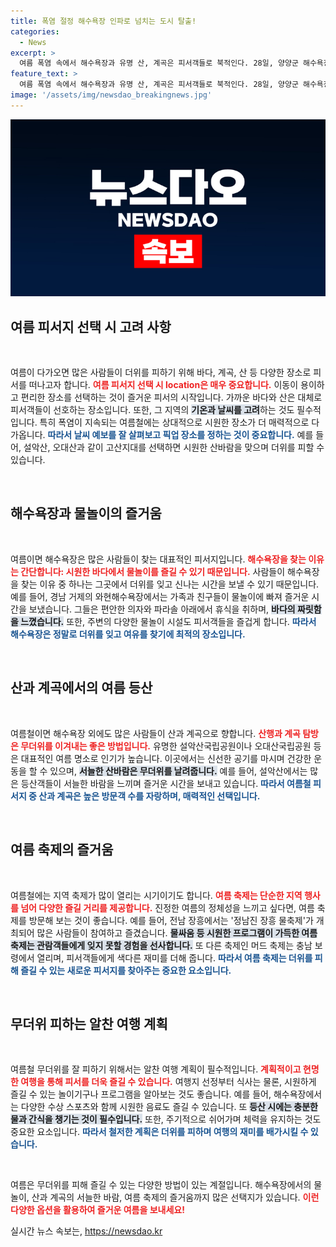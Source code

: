 ```yaml
---
title: 폭염 절정 해수욕장 인파로 넘치는 도시 탈출!
categories:
  - News
excerpt: >
  여름 폭염 속에서 해수욕장과 유명 산, 계곡은 피서객들로 북적인다. 28일, 양양군 해수욕장에는 3만1000명이 몰리고, 설악산 등산객도 4980명에 달해 무더위를 피해 자연을 즐기는 모습이 이어진다!
feature_text: >
  여름 폭염 속에서 해수욕장과 유명 산, 계곡은 피서객들로 북적인다. 28일, 양양군 해수욕장에는 3만1000명이 몰리고, 설악산 등산객도 4980명에 달해 무더위를 피해 자연을 즐기는 모습이 이어진다!
image: '/assets/img/newsdao_breakingnews.jpg'
---
```


<p><img src="/assets/img/newsdao_breakingnews.jpg" alt="firstkoreanews 속보" /></p>

<h2 data-ke-size="size26">여름 피서지 선택 시 고려 사항</h2>

<p data-ke-size="size16">&nbsp;</p>

<p>여름이 다가오면 많은 사람들이 더위를 피하기 위해 바다, 계곡, 산 등 다양한 장소로 피서를 떠나고자 합니다. <b><span style="color: #ee2323;">여름 피서지 선택 시 location은 매우 중요합니다.</span></b> 이동이 용이하고 편리한 장소를 선택하는 것이 즐거운 피서의 시작입니다. 가까운 바다와 산은 대체로 피서객들이 선호하는 장소입니다. 또한, 그 지역의 <b><span style="background-color: #21538527;">기온과 날씨를 고려</span></b>하는 것도 필수적입니다. 특히 폭염이 지속되는 여름철에는 상대적으로 시원한 장소가 더 매력적으로 다가옵니다. <b><span style="color: #1a5490;">따라서 날씨 예보를 잘 살펴보고 픽업 장소를 정하는 것이 중요합니다.</span></b> 예를 들어, 설악산, 오대산과 같이 고산지대를 선택하면 시원한 산바람을 맞으며 더위를 피할 수 있습니다.</p>

<p data-ke-size="size16">&nbsp;</p>

<h2 data-ke-size="size26">해수욕장과 물놀이의 즐거움</h2>

<p data-ke-size="size16">&nbsp;</p>

<p>여름이면 해수욕장은 많은 사람들이 찾는 대표적인 피서지입니다. <b><span style="color: #ee2323;">해수욕장을 찾는 이유는 간단합니다: 시원한 바다에서 물놀이를 즐길 수 있기 때문입니다.</span></b> 사람들이 해수욕장을 찾는 이유 중 하나는 그곳에서 더위를 잊고 신나는 시간을 보낼 수 있기 때문입니다. 예를 들어, 경남 거제의 와현해수욕장에서는 가족과 친구들이 물놀이에 빠져 즐거운 시간을 보냈습니다. 그들은 편안한 의자와 파라솔 아래에서 휴식을 취하며, <b><span style="background-color: #21538527;">바다의 짜릿함을 느꼈습니다.</span></b> 또한, 주변의 다양한 물놀이 시설도 피서객들을 즐겁게 합니다. <b><span style="color: #1a5490;">따라서 해수욕장은 정말로 더위를 잊고 여유를 찾기에 최적의 장소입니다.</span></b></p>

<p data-ke-size="size16">&nbsp;</p>

<h2 data-ke-size="size26">산과 계곡에서의 여름 등산</h2>

<p data-ke-size="size16">&nbsp;</p>

<p>여름철이면 해수욕장 외에도 많은 사람들이 산과 계곡으로 향합니다. <b><span style="color: #ee2323;">산행과 계곡 탐방은 무더위를 이겨내는 좋은 방법입니다.</span></b> 유명한 설악산국립공원이나 오대산국립공원 등은 대표적인 여름 명소로 인기가 높습니다. 이곳에서는 신선한 공기를 마시며 건강한 운동을 할 수 있으며, <b><span style="background-color: #21538527;">서늘한 산바람은 무더위를 날려줍니다.</span></b> 예를 들어, 설악산에서는 많은 등산객들이 서늘한 바람을 느끼며 즐거운 시간을 보내고 있습니다. <b><span style="color: #1a5490;">따라서 여름철 피서지 중 산과 계곡은 높은 방문객 수를 자랑하며, 매력적인 선택입니다.</span></b></p>

<p data-ke-size="size16">&nbsp;</p>

<h2 data-ke-size="size26">여름 축제의 즐거움</h2>

<p data-ke-size="size16">&nbsp;</p>

<p>여름철에는 지역 축제가 많이 열리는 시기이기도 합니다. <b><span style="color: #ee2323;">여름 축제는 단순한 지역 행사를 넘어 다양한 즐길 거리를 제공합니다.</span></b> 진정한 여름의 정체성을 느끼고 싶다면, 여름 축제를 방문해 보는 것이 좋습니다. 예를 들어, 전남 장흥에서는 '정남진 장흥 물축제'가 개최되어 많은 사람들이 참여하고 즐겼습니다. <b><span style="background-color: #21538527;">물싸움 등 시원한 프로그램이 가득한 여름 축제는 관람객들에게 잊지 못할 경험을 선사합니다.</span></b> 또 다른 축제인 머드 축제는 충남 보령에서 열리며, 피서객들에게 색다른 재미를 더해 줍니다. <b><span style="color: #1a5490;">따라서 여름 축제는 더위를 피해 즐길 수 있는 새로운 피서지를 찾아주는 중요한 요소입니다.</span></b></p>

<p data-ke-size="size16">&nbsp;</p>

<h2 data-ke-size="size26">무더위 피하는 알찬 여행 계획</h2>

<p data-ke-size="size16">&nbsp;</p>

<p>여름철 무더위를 잘 피하기 위해서는 알찬 여행 계획이 필수적입니다. <b><span style="color: #ee2323;">계획적이고 현명한 여행을 통해 피서를 더욱 즐길 수 있습니다.</span></b> 여행지 선정부터 식사는 물론, 시원하게 즐길 수 있는 놀이기구나 프로그램을 알아보는 것도 좋습니다. 예를 들어, 해수욕장에서는 다양한 수상 스포츠와 함께 시원한 음료도 즐길 수 있습니다. 또 <b><span style="background-color: #21538527;">등산 시에는 충분한 물과 간식을 챙기는 것이 필수입니다.</span></b> 또한, 주기적으로 쉬어가며 체력을 유지하는 것도 중요한 요소입니다. <b><span style="color: #1a5490;">따라서 철저한 계획은 더위를 피하며 여행의 재미를 배가시킬 수 있습니다.</span></b></p>

<p data-ke-size="size16">&nbsp;</p>

<p>여름은 무더위를 피해 즐길 수 있는 다양한 방법이 있는 계절입니다. 해수욕장에서의 물놀이, 산과 계곡의 서늘한 바람, 여름 축제의 즐거움까지 많은 선택지가 있습니다. <b><span style="color: #ee2323;">이런 다양한 옵션을 활용하여 즐거운 여름을 보내세요!</span></b></p>
실시간 뉴스 속보는, <a href="https://newsdao.kr" rel="dofollow">https://newsdao.kr</a>


